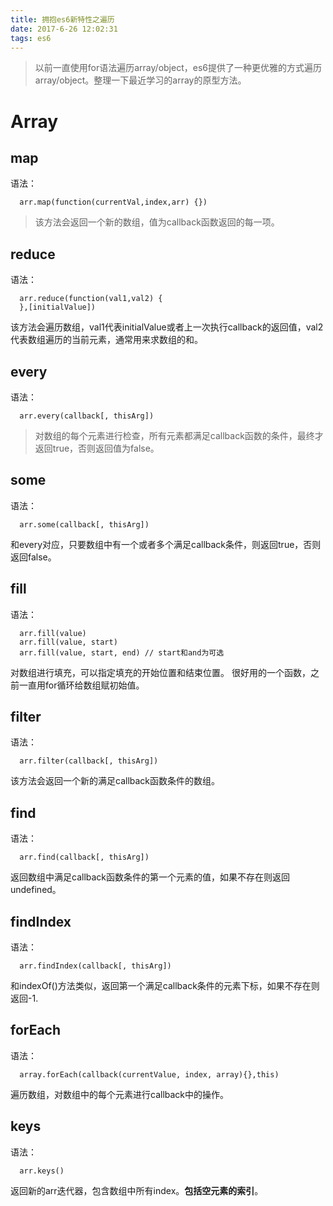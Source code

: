 ```yaml
---
title: 拥抱es6新特性之遍历
date: 2017-6-26 12:02:31
tags: es6
---
```


> 以前一直使用for语法遍历array/object，es6提供了一种更优雅的方式遍历array/object。整理一下最近学习的array的原型方法。

# [](#Array "Array")Array

## [](#map "map")map

  语法：  
  ```
    arr.map(function(currentVal,index,arr) {})
  ```

  > 该方法会返回一个新的数组，值为callback函数返回的每一项。

## [](#reduce "reduce")reduce

  语法：  

  ```
    arr.reduce(function(val1,val2) {
    },[initialValue])
  ```

该方法会遍历数组，val1代表initialValue或者上一次执行callback的返回值，val2代表数组遍历的当前元素，通常用来求数组的和。

## [](#every "every")every

  语法：  

  ```
    arr.every(callback[, thisArg])
  ```

  > 对数组的每个元素进行检查，所有元素都满足callback函数的条件，最终才返回true，否则返回值为false。

## [](#some "some")some

  语法：  
  ```
    arr.some(callback[, thisArg])
  ```

  和every对应，只要数组中有一个或者多个满足callback条件，则返回true，否则返回false。

## [](#fill "fill")fill

  语法：  

  ```
    arr.fill(value)
    arr.fill(value, start)
    arr.fill(value, start, end) // start和and为可选
  ```

  对数组进行填充，可以指定填充的开始位置和结束位置。
  很好用的一个函数，之前一直用for循环给数组赋初始值。

## [](#filter "filter")filter

  语法：  

  ```
    arr.filter(callback[, thisArg])
  ```

  该方法会返回一个新的满足callback函数条件的数组。

## [](#find "find")find

  语法：  
  ```
    arr.find(callback[, thisArg])
  ```

  返回数组中满足callback函数条件的第一个元素的值，如果不存在则返回undefined。

## [](#findIndex "findIndex")findIndex

  语法：  
  ```
    arr.findIndex(callback[, thisArg])
  ```

  和indexOf()方法类似，返回第一个满足callback条件的元素下标，如果不存在则返回-1.

## [](#forEach "forEach")forEach

  语法：  
  ```
    array.forEach(callback(currentValue, index, array){},this)
  ```

  遍历数组，对数组中的每个元素进行callback中的操作。

## [](#keys "keys")keys

  语法：  

  ```
    arr.keys()
  ```

  返回新的arr迭代器，包含数组中所有index。**包括空元素的索引**。